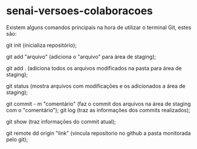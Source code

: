 # senai-versoes-colaboracoes 

Existem alguns comandos principais na hora de utilizar o terminal Git, estes são:

git init (inicializa repositório);

git add "arquivo" (adiciona o "arquivo" para área de staging);

git add . (adiciona todos os arquivos modificados na pasta para área de staging);

git status (mostra arquivos com modificações e os adicionados a área de staging);

git commit - m "comentário" (faz o commit dos arquivos na área de staging com o "comentário");
git log (traz as informações dos commits realizados);

git show (traz informações do commit atual);

git remote dd origin "link" (vincula repositorio no github a pasta monitorada pelo git);

